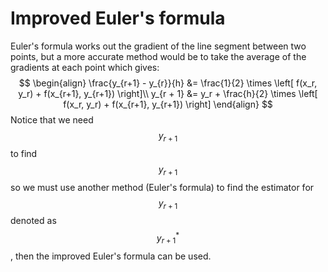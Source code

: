 # Improved Euler's formula
Euler's formula works out the gradient of the line segment between two points, but a more accurate method would be to take the average of the gradients at each point which gives:
$$
\begin{align}
\frac{y_{r+1} - y_{r}}{h} &= \frac{1}{2} \times \left[ f(x_r, y_r) + f(x_{r+1}, y_{r+1}) \right]\\
y_{r + 1} &= y_r + \frac{h}{2} \times \left[ f(x_r, y_r) + f(x_{r+1}, y_{r+1}) \right]
\end{align}
$$
Notice that we need $$y_{r+1}$$ to find $$y_{r+1}$$ so we must use another method (Euler's formula) to find the estimator for $$y_{r+1}$$ denoted as $$y^*_{r+1}$$, then the improved Euler's formula can be used.